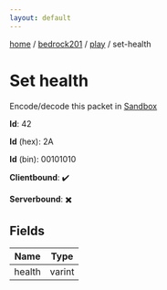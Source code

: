 ```yaml
---
layout: default
---
```


[home](/)  /  [bedrock201](/protocol/bedrock201)  /  [play](/protocol/bedrock201/play)  /  set-health

# Set health

Encode/decode this packet in [Sandbox](../../../sandbox/bedrock201#play.set_health)

**Id**: 42

**Id** (hex): 2A

**Id** (bin): 00101010

**Clientbound**: ✔️

**Serverbound**: ✖️

## Fields

Name | Type
---|---
health | varint
